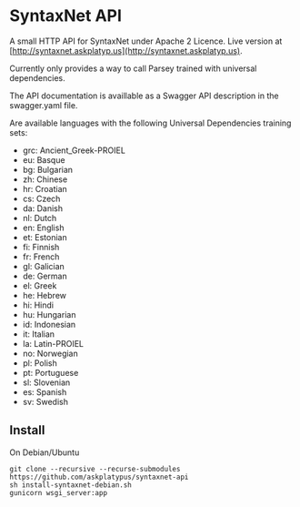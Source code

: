 SyntaxNet API
=============

A small HTTP API for SyntaxNet under Apache 2 Licence.
Live version at [http://syntaxnet.askplatyp.us](http://syntaxnet.askplatyp.us).

Currently only provides a way to call Parsey trained with universal dependencies.

The API documentation is availlable as a Swagger API description in the swagger.yaml file.

Are available languages with the following Universal Dependencies training sets:

* grc: Ancient_Greek-PROIEL
* eu: Basque
* bg: Bulgarian
* zh: Chinese
* hr: Croatian
* cs: Czech
* da: Danish
* nl: Dutch
* en: English
* et: Estonian
* fi: Finnish
* fr: French
* gl: Galician
* de: German
* el: Greek
* he: Hebrew
* hi: Hindi
* hu: Hungarian
* id: Indonesian
* it: Italian
* la: Latin-PROIEL
* no: Norwegian
* pl: Polish
* pt: Portuguese
* sl: Slovenian
* es: Spanish
* sv: Swedish

## Install

On Debian/Ubuntu

```
git clone --recursive --recurse-submodules https://github.com/askplatypus/syntaxnet-api
sh install-syntaxnet-debian.sh
gunicorn wsgi_server:app
```
